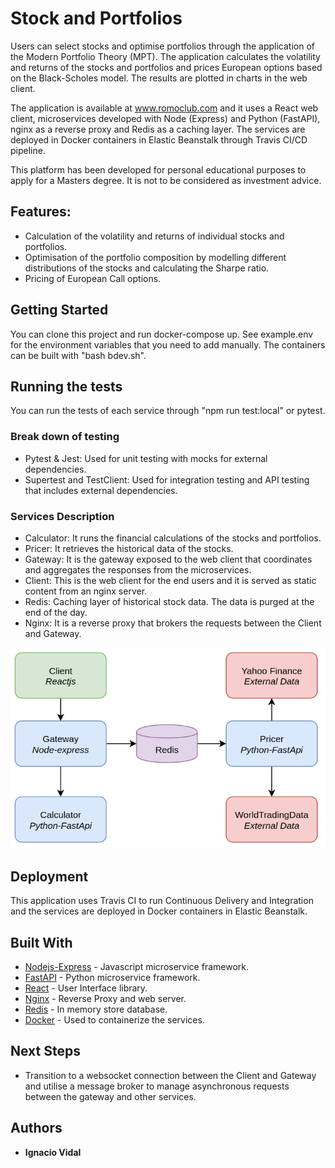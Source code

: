 # Stock and Portfolios

Users can select stocks and optimise portfolios through the application of the Modern Portfolio Theory (MPT). The application calculates the volatility and returns of the stocks and portfolios and prices European options based on the Black-Scholes model. The results are plotted in charts in the web client.

The application is available at www.romoclub.com and it uses a React web client, microservices developed with Node (Express) and Python (FastAPI), nginx as a reverse proxy and Redis as a caching layer. The services are deployed in Docker containers in Elastic Beanstalk through Travis CI/CD pipeline.

This platform has been developed for personal educational purposes to apply for a Masters degree. It is not to be considered as investment advice.

## Features:

- Calculation of the volatility and returns of individual stocks and portfolios.
- Optimisation of the portfolio composition by modelling different distributions of the stocks and calculating the Sharpe ratio. 
- Pricing of European Call options.

## Getting Started

You can clone this project and run docker-compose up. See example.env for the environment variables that you need to add manually. The containers can be built with "bash bdev.sh".

## Running the tests

You can run the tests of each service through "npm run test:local" or pytest.

### Break down of testing

- Pytest & Jest: Used for unit testing with mocks for external dependencies.
- Supertest and TestClient: Used for integration testing and API testing that includes external dependencies.

### Services Description

- Calculator: It runs the financial calculations of the stocks and portfolios.
- Pricer: It retrieves the historical data of the stocks.
- Gateway: It is the gateway exposed to the web client that coordinates and aggregates the responses from the microservices.
- Client: This is the web client for the end users and it is served as static content from an nginx server.
- Redis: Caching layer of historical stock data. The data is purged at the end of the day.
- Nginx: It is a reverse proxy that brokers the requests between the Client and Gateway.

![Platform architecture](./Architecture.png)

## Deployment

This application uses Travis CI to run Continuous Delivery and Integration and the services are deployed in Docker containers in Elastic Beanstalk.

## Built With
- [Nodejs-Express](https://expressjs.com/) - Javascript microservice framework.
- [FastAPI](https://fastapi.tiangolo.com/) - Python microservice framework.
- [React](https://reactjs.org/) - User Interface library.
- [Nginx](https://www.nginx.com/) - Reverse Proxy and web server.
- [Redis](https://redis.io/) - In memory store database.
- [Docker](https://www.docker.com/) - Used to containerize the services.


## Next Steps

- Transition to a websocket connection between the Client and Gateway and utilise a message broker to manage asynchronous requests between the gateway and other services.

## Authors

- **Ignacio Vidal**
